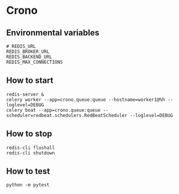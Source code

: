 # Crono

## Environmental variables
	
	# REDIS_URL
	REDIS_BROKER_URL
	REDIS_BACKEND_URL
	REDIS_MAX_CONNECTIONS

## How to start

	redis-server &
	celery worker --app=crono.queue:queue --hostname=worker1@%h --loglevel=DEBUG
	celery beat --app=crono.queue:queue --scheduler=redbeat.schedulers.RedBeatScheduler --loglevel=DEBUG

## How to stop

	redis-cli flushall
	redis-cli shutdown

## How to test

	python -m pytest
